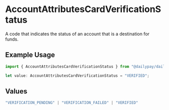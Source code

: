 # AccountAttributesCardVerificationStatus

A code that indicates the status of an account that is a destination for funds.

## Example Usage

```typescript
import { AccountAttributesCardVerificationStatus } from "@dailypay/dailypay/models";

let value: AccountAttributesCardVerificationStatus = "VERIFIED";
```

## Values

```typescript
"VERIFICATION_PENDING" | "VERIFICATION_FAILED" | "VERIFIED"
```